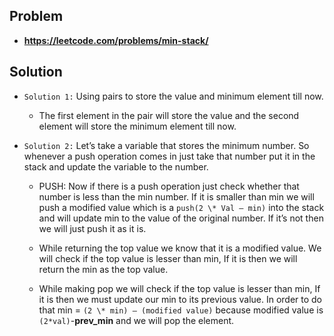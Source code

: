 ## Problem

- **https://leetcode.com/problems/min-stack/**

## Solution

- `Solution 1:` Using pairs to store the value and minimum element till now.

  - The first element in the pair will store the value and the second element will store the minimum element till now.

- `Solution 2:` Let’s take a variable that stores the minimum number. So whenever a push operation comes in just take that number put it in the stack and update the variable to the number.

  - PUSH: Now if there is a push operation just check whether that number is less than the min number. If it is smaller than min we will push a modified value which is a `push(2 \* Val – min)` into the stack and will update min to the value of the original number. If it’s not then we will just push it as it is.

  - While returning the top value we know that it is a modified value. We will check if the top value is lesser than min, If it is then we will return the min as the top value.

  - While making pop we will check if the top value is lesser than min, If it is then we must update our min to its previous value. In order to do that min = `(2 \* min) – (modified value)` because modified value is `(2*val)`-**prev_min** and we will pop the element.
